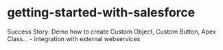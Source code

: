 getting-started-with-salesforce
===============================

Success Story: Demo how to create Custom Object, Custom Button, Apex Class... - integration with external webservices 